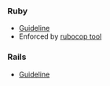 ### Ruby
* [Guideline](https://github.com/bbatsov/ruby-style-guide)
* Enforced by [rubocop tool](https://github.com/bbatsov/rubocop)

### Rails
* [Guideline](https://github.com/bbatsov/rails-style-guide)
